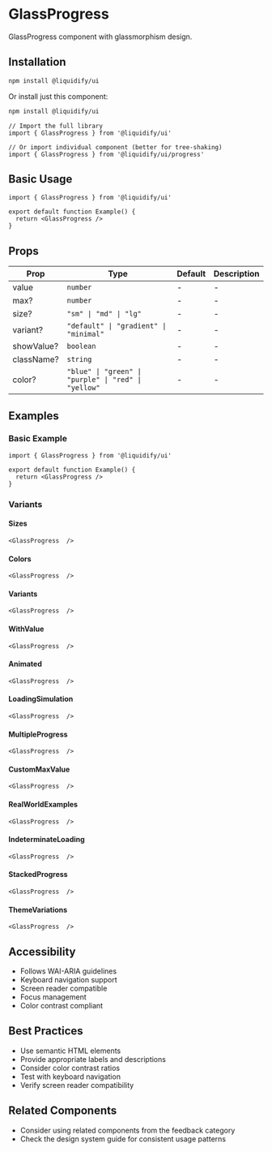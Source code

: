 # GlassProgress

GlassProgress component with glassmorphism design.

## Installation

```bash
npm install @liquidify/ui
```

Or install just this component:

```bash
npm install @liquidify/ui
```

```tsx
// Import the full library
import { GlassProgress } from '@liquidify/ui'

// Or import individual component (better for tree-shaking)
import { GlassProgress } from '@liquidify/ui/progress'
```

## Basic Usage

```tsx
import { GlassProgress } from '@liquidify/ui'

export default function Example() {
  return <GlassProgress />
}
```

## Props

| Prop | Type | Default | Description |
|------|------|---------|-------------|
| value | `number` | - | - |
| max? | `number` | - | - |
| size? | `"sm" \| "md" \| "lg"` | - | - |
| variant? | `"default" \| "gradient" \| "minimal"` | - | - |
| showValue? | `boolean` | - | - |
| className? | `string` | - | - |
| color? | `"blue" \| "green" \| "purple" \| "red" \| "yellow"` | - | - |


## Examples

### Basic Example

```tsx
import { GlassProgress } from '@liquidify/ui'

export default function Example() {
  return <GlassProgress />
}
```

### Variants

#### Sizes

```tsx
<GlassProgress  />
```

#### Colors

```tsx
<GlassProgress  />
```

#### Variants

```tsx
<GlassProgress  />
```

#### WithValue

```tsx
<GlassProgress  />
```

#### Animated

```tsx
<GlassProgress  />
```

#### LoadingSimulation

```tsx
<GlassProgress  />
```

#### MultipleProgress

```tsx
<GlassProgress  />
```

#### CustomMaxValue

```tsx
<GlassProgress  />
```

#### RealWorldExamples

```tsx
<GlassProgress  />
```

#### IndeterminateLoading

```tsx
<GlassProgress  />
```

#### StackedProgress

```tsx
<GlassProgress  />
```

#### ThemeVariations

```tsx
<GlassProgress  />
```



## Accessibility

- Follows WAI-ARIA guidelines
- Keyboard navigation support
- Screen reader compatible
- Focus management
- Color contrast compliant

## Best Practices

- Use semantic HTML elements
- Provide appropriate labels and descriptions
- Consider color contrast ratios
- Test with keyboard navigation
- Verify screen reader compatibility

## Related Components

- Consider using related components from the feedback category
- Check the design system guide for consistent usage patterns
